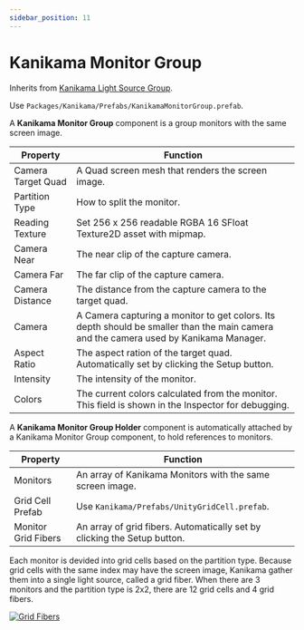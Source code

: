 ```yaml
---
sidebar_position: 11
---
```


# Kanikama Monitor Group

Inherits from [Kanikama Light Source Group](kanikama-light-source-group).

Use `Packages/Kanikama/Prefabs/KanikamaMonitorGroup.prefab`.

A **Kanikama Monitor Group** component is a group monitors with the same screen image.

|Property|Function|
|-|-|
|Camera Target Quad|A Quad screen mesh that renders the screen image.|
|Partition Type|How to split the monitor.|
|Reading Texture|Set 256 x 256 readable RGBA 16 SFloat Texture2D asset with mipmap.|
|Camera Near|The near clip of the capture camera.|
|Camera Far|The far clip of the capture camera.|
|Camera Distance|The distance from the capture camera to the target quad.|
|Camera|A Camera capturing a monitor to get colors. Its depth should be smaller than the main camera and the camera used by Kanikama Manager.|
|Aspect Ratio|The aspect ration of the target quad. Automatically set by clicking the Setup button.|
|Intensity|The intensity of the monitor.|
|Colors|The current colors calculated from the monitor. This field is shown in the Inspector for debugging.|

A **Kanikama Monitor Group Holder** component is automatically attached by a Kanikama Monitor Group component, to hold references to monitors.

|Property|Function|
|-|-|
|Monitors|An array of Kanikama Monitors with the same screen image.|
|Grid Cell Prefab|Use `Kanikama/Prefabs/UnityGridCell.prefab`.|
|Monitor Grid Fibers|An array of grid fibers. Automatically set by clicking the Setup button.|

Each monitor is devided into grid cells based on the partition type.
Because grid cells with the same index may have the screen image,
Kanikama gather them into a single light source, called a grid fiber.
When there are 3 monitors and the partition type is 2x2, there are 12 grid cells and 4 grid fibers.

[![Grid Fibers](https://i.gyazo.com/d6514d677190f01d5f36803a1cc2352a.png)](https://gyazo.com/d6514d677190f01d5f36803a1cc2352a)